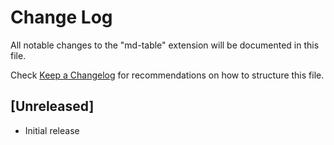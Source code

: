 # Change Log

All notable changes to the "md-table" extension will be documented in this file.

Check [Keep a Changelog](http://keepachangelog.com/) for recommendations on how to structure this file.

## [Unreleased]

- Initial release